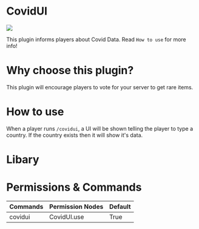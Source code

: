 # CovidUI

[![](https://poggit.pmmp.io/shield.state/CovidUI)](https://poggit.pmmp.io/p/CovidUI)

This plugin informs players about Covid Data.
Read `How to use` for more info!

# Why choose this plugin?
This plugin will encourage players to vote for your server to get rare items.

# How to use
When a player runs `/covidui`, a UI will be shown telling the player to type a country. If the country exists then it will show it's data.

# Libary

# Permissions & Commands
| Commands       | Permission Nodes | Default |
|----------------|------------------|---------|
| covidui        | CovidUI.use    | True    |
